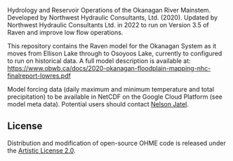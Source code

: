 Hydrology and Reservoir Operations of the Okanagan River Mainstem.  Developed by Northwest Hydraulic Consultants, Ltd. (2020). Updated by Northwest Hydraulic Consultants Ltd. in 2022 to run on Version 3.5 of Raven and improve low flow operations. 

This repository contains the Raven model for the Okanagan System as it moves from Ellison Lake through to Osoyoos Lake, currently to configured to run on historical data.  A full model description is available at:
https://www.obwb.ca/docs/2020-okanagan-floodplain-mapping-nhc-finalreport-lowres.pdf

Model forcing data (daily maximum and minimum temperature and total precipitation) to be available in NetCDF on the Google Cloud Platform (see model meta data). Potential users should contact [Nelson Jatel](mailto:nelson.jatel@obwb.ca).

## License

Distribution and modification of open-source OHME code is released under the [Artistic License 2.0](https://opensource.org/licenses/artistic-license-2.0).  
